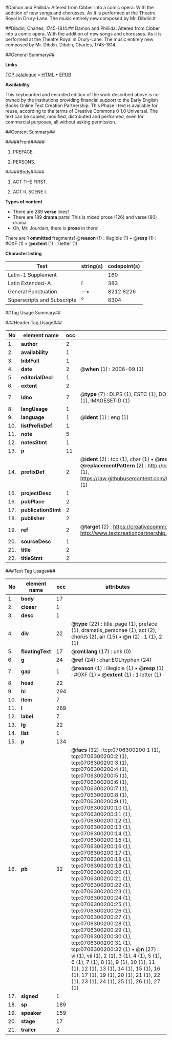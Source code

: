 #Damon and Phillida: Altered from Cibber into a comic opera. With the addition of new songs and chorusses. As it is performed at the Theatre Royal in Drury-Lane. The music entirely new composed by Mr. Dibdin.#

##Dibdin, Charles, 1745-1814.##
Damon and Phillida: Altered from Cibber into a comic opera. With the addition of new songs and chorusses. As it is performed at the Theatre Royal in Drury-Lane. The music entirely new composed by Mr. Dibdin.
Dibdin, Charles, 1745-1814.

##General Summary##

**Links**

[TCP catalogue](http://www.ota.ox.ac.uk/tcp/)  • 
[HTML](http://tei.it.ox.ac.uk/tcp/Texts-HTML/free/004/004798052.html)  • 
[EPUB](http://tei.it.ox.ac.uk/tcp/Texts-EPUB/free/004/004798052.epub)

**Availability**

This keyboarded and encoded edition of the
	       work described above is co-owned by the institutions
	       providing financial support to the Early English Books
	       Online Text Creation Partnership. This Phase I text is
	       available for reuse, according to the terms of Creative
	       Commons 0 1.0 Universal. The text can be copied,
	       modified, distributed and performed, even for
	       commercial purposes, all without asking permission.


##Content Summary##

#####Front#####

1. PREFACE.

1. PERSONS.

#####Body#####

1. ACT THE FIRST.

1. ACT II. SCENE I.

**Types of content**

  * There are 289 **verse** lines!
  * There are 189 **drama** parts! This is mixed prose (126) and verse (80) drama.
  * Oh, Mr. Jourdain, there is **prose** in there!

There are 1 **ommitted** fragments! 
 @__reason__ (1) : illegible (1)  •  @__resp__ (1) : #OXF (1)  •  @__extent__ (1) : 1 letter (1)

**Character listing**


|Text|string(s)|codepoint(s)|
|---|---|---|
|Latin-1 Supplement| |160|
|Latin Extended-A|ſ|383|
|General Punctuation|—•|8212 8226|
|Superscripts             and Subscripts|⁰|8304|

##Tag Usage Summary##

###Header Tag Usage###

|No|element name|occ|attributes|
|---|---|---|---|
|1.|__author__|2||
|2.|__availability__|1||
|3.|__biblFull__|1||
|4.|__date__|2| @__when__ (1) : 2008-09 (1)|
|5.|__editorialDecl__|1||
|6.|__extent__|2||
|7.|__idno__|7| @__type__ (7) : DLPS (1), ESTC (1), DOCNO (1), TCP (1), GALEDOCNO (1), CONTENTSET (1), IMAGESETID (1)|
|8.|__langUsage__|1||
|9.|__language__|1| @__ident__ (1) : eng (1)|
|10.|__listPrefixDef__|1||
|11.|__note__|5||
|12.|__notesStmt__|1||
|13.|__p__|11||
|14.|__prefixDef__|2| @__ident__ (2) : tcp (1), char (1)  •  @__matchPattern__ (2) : ([0-9\-]+):([0-9IVX]+) (1), (.+) (1)  •  @__replacementPattern__ (2) : http://eebo.chadwyck.com/downloadtiff?vid=$1&page=$2 (1), https://raw.githubusercontent.com/textcreationpartnership/Texts/master/tcpchars.xml#$1 (1)|
|15.|__projectDesc__|1||
|16.|__pubPlace__|2||
|17.|__publicationStmt__|2||
|18.|__publisher__|2||
|19.|__ref__|2| @__target__ (2) : https://creativecommons.org/publicdomain/zero/1.0/ (1), http://www.textcreationpartnership.org/docs/. (1)|
|20.|__sourceDesc__|1||
|21.|__title__|2||
|22.|__titleStmt__|2||


###Text Tag Usage###

|No|element name|occ|attributes|
|---|---|---|---|
|1.|__body__|17||
|2.|__closer__|1||
|3.|__desc__|1||
|4.|__div__|22| @__type__ (22) : title_page (1), preface (1), dramatis_personae (1), act (2), chorus (2), air (15)  •  @__n__ (2) : 1 (1), 2 (1)|
|5.|__floatingText__|17| @__xml:lang__ (17) : unk (0)|
|6.|__g__|24| @__ref__ (24) : char:EOLhyphen (24)|
|7.|__gap__|1| @__reason__ (1) : illegible (1)  •  @__resp__ (1) : #OXF (1)  •  @__extent__ (1) : 1 letter (1)|
|8.|__head__|22||
|9.|__hi__|294||
|10.|__item__|7||
|11.|__l__|289||
|12.|__label__|7||
|13.|__lg__|22||
|14.|__list__|1||
|15.|__p__|134||
|16.|__pb__|32| @__facs__ (32) : tcp:0706300200:1 (1), tcp:0706300200:2 (1), tcp:0706300200:3 (1), tcp:0706300200:4 (1), tcp:0706300200:5 (1), tcp:0706300200:6 (1), tcp:0706300200:7 (1), tcp:0706300200:8 (1), tcp:0706300200:9 (1), tcp:0706300200:10 (1), tcp:0706300200:11 (1), tcp:0706300200:12 (1), tcp:0706300200:13 (1), tcp:0706300200:14 (1), tcp:0706300200:15 (1), tcp:0706300200:16 (1), tcp:0706300200:17 (1), tcp:0706300200:18 (1), tcp:0706300200:19 (1), tcp:0706300200:20 (1), tcp:0706300200:21 (1), tcp:0706300200:22 (1), tcp:0706300200:23 (1), tcp:0706300200:24 (1), tcp:0706300200:25 (1), tcp:0706300200:26 (1), tcp:0706300200:27 (1), tcp:0706300200:28 (1), tcp:0706300200:29 (1), tcp:0706300200:30 (1), tcp:0706300200:31 (1), tcp:0706300200:32 (1)  •  @__n__ (27) : vi (1), vii (1), 2 (1), 3 (1), 4 (1), 5 (1), 6 (1), 7 (1), 8 (1), 9 (1), 10 (1), 11 (1), 12 (1), 13 (1), 14 (1), 15 (1), 16 (1), 17 (1), 19 (1), 20 (1), 21 (1), 22 (1), 23 (1), 24 (1), 25 (1), 26 (1), 27 (1)|
|17.|__signed__|1||
|18.|__sp__|189||
|19.|__speaker__|159||
|20.|__stage__|17||
|21.|__trailer__|2||
